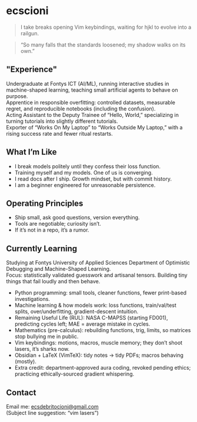# ecscioni

> I take breaks opening Vim keybindings, waiting for hjkl to evolve into a railgun.

> “So many falls that the standards loosened; my shadow walks on its own.”

## "Experience"
Undergraduate at Fontys ICT (AI/ML), running interactive studies in machine-shaped learning, teaching small artificial agents to behave on purpose.  
Apprentice in responsible overfitting: controlled datasets, measurable regret, and reproducible notebooks (including the confusion).  
Acting Assistant to the Deputy Trainee of “Hello, World,” specializing in turning tutorials into slightly different tutorials.  
Exporter of “Works On My Laptop” to “Works Outside My Laptop,” with a rising success rate and fewer ritual restarts. 

## What I’m Like
- I break models politely until they confess their loss function.  
- Training myself and my models. One of us is converging.  
- I read docs after I ship. Growth mindset, but with commit history.  
- I am a beginner engineered for unreasonable persistence.

## Operating Principles
- Ship small, ask good questions, version everything.  
- Tools are negotiable; curiosity isn’t.  
- If it’s not in a repo, it’s a rumor.

## Currently Learning
Studying at Fontys University of Applied Sciences Department of Optimistic Debugging and Machine-Shaped Learning.  
Focus: statistically validated guesswork and artisanal tensors. Building tiny things that fail loudly and then behave.

- Python programming: small tools, cleaner functions, fewer print-based investigations.
- Machine learning & how models work: loss functions, train/val/test splits, over/underfitting, gradient-descent intuition.
- Remaining Useful Life (RUL): NASA C-MAPSS (starting FD001), predicting cycles left; MAE = average mistake in cycles.
- Mathematics (pre-calculus): rebuilding functions, trig, limits, so matrices stop bullying me in public.
- Vim keybindings: motions, macros, muscle memory; they don’t shoot lasers, it’s sharks now.
- Obsidian + LaTeX (VimTeX): tidy notes → tidy PDFs; macros behaving (mostly).
- Extra credit: department-approved aura coding, revoked pending ethics; practicing ethically-sourced gradient whispering.
  
## Contact
Email me: ecsdebritocioni@gmail.com  
(Subject line suggestion: “vim lasers”)
